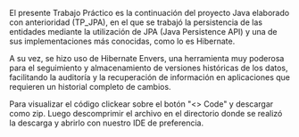 El presente Trabajo Práctico es la continuación del proyecto Java elaborado con anterioridad (TP_JPA), en el que se trabajó la persistencia de las entidades mediante la utilización de JPA (Java Persistence API) y una de sus implementaciones más conocidas, como lo es Hibernate.

A su vez, se hizo uso de Hibernate Envers, una herramienta muy poderosa para el seguimiento y almacenamiento de versiones históricas de los datos, facilitando la auditoría y la recuperación de información en aplicaciones que requieren un historial completo de cambios.

Para visualizar el código clickear sobre el botón "<> Code" y descargar como zip. Luego descomprimir el archivo en el directorio donde se realizó la descarga y abrirlo con nuestro IDE de preferencia.
